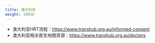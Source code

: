 ```yaml
---
title: 澳大利亚
weight: 10036
---
```


- 澳大利亚HRT流程：<https://www.transhub.org.au/informed-consent>
- 澳大利亚相关医生地图资源：<https://www.transhub.org.au/doctors>
